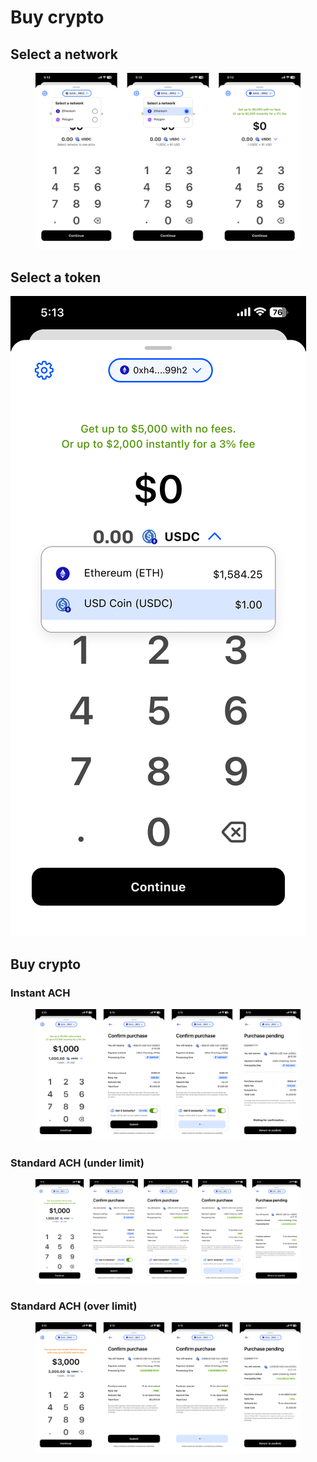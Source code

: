 # Buy crypto

## Select a network

<figure><img src="../../../.gitbook/assets/image (23) (1).png" alt=""><figcaption></figcaption></figure>

## Select a token

![](../../../.gitbook/assets/image.png)

## Buy crypto

### Instant ACH

<figure><img src="../../../.gitbook/assets/image (17).png" alt=""><figcaption></figcaption></figure>

### Standard ACH (under limit)

<figure><img src="../../../.gitbook/assets/image (18).png" alt=""><figcaption></figcaption></figure>

### Standard ACH (over limit)

<figure><img src="../../../.gitbook/assets/image (22).png" alt=""><figcaption></figcaption></figure>
